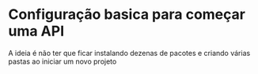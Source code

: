 # Configuração basica para começar uma API
A ideia é não ter que ficar instalando dezenas de pacotes e criando várias pastas ao iniciar um novo projeto
